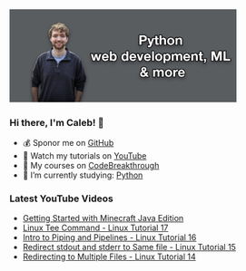 <img src="github-cover-photo-my-face.jpg" width="400px" />

### Hi there, I'm Caleb! 🍛

- 💰 Sponor me on [GitHub](https://github.com/sponsors/CalebCurry)
- 🎥 Watch my tutorials on [YouTube](https://www.youtube.com/calebthevideomaker2)
- 📗 My courses on [CodeBreakthrough](https://www.codebreakthrough.com)
- 🤔 I’m currently studying: [Python](https://www.youtube.com/watch?v=s3IvdkCq2_c&t=4254s)

### Latest YouTube Videos
<!-- YOUTUBE:START -->
- [Getting Started with Minecraft Java Edition](https://www.youtube.com/watch?v=kHHSYK1esFA)
- [Linux Tee Command - Linux Tutorial 17](https://www.youtube.com/watch?v=5p1T2sy54FY)
- [Intro to Piping and Pipelines - Linux Tutorial 16](https://www.youtube.com/watch?v=7PjAXqTPYPg)
- [Redirect stdout and stderr to Same file - Linux Tutorial 15](https://www.youtube.com/watch?v=4ytaFM8GAz8)
- [Redirecting to Multiple Files - Linux Tutorial 14](https://www.youtube.com/watch?v=XPQ_YYwsmBQ)
<!-- YOUTUBE:END -->
